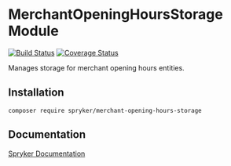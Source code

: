 # MerchantOpeningHoursStorage Module
[![Build Status](https://travis-ci.org/spryker/merchant-opening-hours-storage.svg)](https://travis-ci.org/spryker/merchant-opening-hours-storage)
[![Coverage Status](https://coveralls.io/repos/github/spryker/merchant-opening-hours-storage/badge.svg)](https://coveralls.io/github/spryker/merchant-opening-hours-storage)

Manages storage for merchant opening hours entities.

## Installation

```
composer require spryker/merchant-opening-hours-storage
```

## Documentation

[Spryker Documentation](https://academy.spryker.com/developing_with_spryker/module_guide/modules.html)
